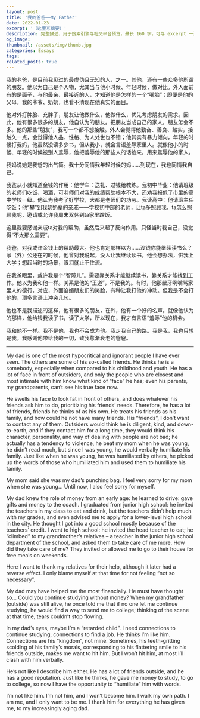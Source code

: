 ```yaml
---
layout: post
title: '我的爸爸——My Father'
date: 2022-01-23
excerpt: '（这里写摘要）'
description: 完整描述，用于搜索引擎与社交平台预览，最长 160 字，可与 excerpt 一致
og_image: 
thumbnail: /assets/img/thumb.jpg
categories: Essays
tags: 
related_posts: true
---
```


我的老爸，是目前我见过的最虚伪且无知的人，之一。其他，还有一些众多他所谓的朋友。他以为自己是个人物，尤其当与他小时候、年轻时候，做对比。外人面前有的是面子，与他最亲、最接近的人，才知道他是怎样的一个“嘴脸”；即便是他的父母，我的爷爷、奶奶，也看不清现在他真实的面目。

他对外打肿脸、充胖子，朋友让他做什么，他做什么，优先考虑朋友的需求。因此，他有很多很多的朋友，他自认为的朋友。把朋友当成自己的家人，朋友怎会不多。他的那些“朋友”，我可一个都不想接触。外人会觉得他勤奋、善良、踏实，接触久一点，会觉得他人品、性格、为人处世也不错；他其实有暴力倾向，年轻的时候打我妈，他虽然没读多少书，但从我小，就会言语羞辱家里人。就像他小的时候、年轻的时候被别人羞辱，他把羞辱他的那些人的话捡来，用来羞辱他的家人。

我妈说她是我爸的出气筒。我十分同情我年轻时候的妈……到现在，我也同情我自己。

我爸从小就知道金钱的作用：他学车：送礼、过钱给教练。我初中毕业：他请班级的老师们吃饭、喝酒，可老师们对我的成绩帮助根本不大，还劝我报低了市里的高中学校一级。他认为我考了好学校，大都是老师们的功劳。我读高中：他请班主任吃饭；他“攀”到我奶奶辈的亲戚——学校初中部的老师，让ta多照顾我，ta怎么照顾我呢，邀请或允许我周末双休到ta家里蹭饭。

这里我要感谢亲戚ta对我的帮助，虽然后来起了反向作用。只怪当时我自己，没觉得“不太那么需要”。

我爸，对我或许金钱上的帮助最大。他也肯定那样以为……没钱你能继续读书么？家（外）公还在的时候，他曾对我说起，没人让我继续读书，他会想办法，供我上大学；想起当时的场景，眼泪就止不住流。

在我爸眼里，或许我是个“智障儿”。需要靠关系才能继续读书，靠关系才能找到工作。他以为我和他一样。关系是他的“王道”，不是我的。有时，他那龇牙咧嘴骂家里人的德行，对应，外面谄媚朋友们的笑脸，有种让我打他的冲动。但我是不会打他的，顶多言语上冲突几句。

他也不是我描述的这样，他有很多的朋友，在外，他有一个好的名声。就像他认为的那样，他给钱我读了书，读了大学，所以现在，我才有言语“羞辱”他的机会。

我和他不一样。我不是他，我也不会成为他。我走我自己的路。我是我，我也只想是我。我感谢他带给我的一切，致我愈渐衰老的爸爸。

---

My dad is one of the most hypocritical and ignorant people I have ever seen. The others are some of his so-called friends. He thinks he is a somebody, especially when compared to his childhood and youth. He has a lot of face in front of outsiders, and only the people who are closest and most intimate with him know what kind of “face” he has; even his parents, my grandparents, can’t see his true face now.

He swells his face to look fat in front of others, and does whatever his friends ask him to do, prioritizing his friends’ needs. Therefore, he has a lot of friends, friends he thinks of as his own. He treats his friends as his family, and how could he not have many friends. His “friends”, I don’t want to contact any of them. Outsiders would think he is diligent, kind, and down-to-earth, and if they contact him for a long time, they would think his character, personality, and way of dealing with people are not bad; he actually has a tendency to violence, he beat my mom when he was young, he didn’t read much, but since I was young, he would verbally humiliate his family. Just like when he was young, he was humiliated by others, he picked up the words of those who humiliated him and used them to humiliate his family.

My mom said she was my dad’s punching bag. I feel very sorry for my mom when she was young… Until now, I also feel sorry for myself.

My dad knew the role of money from an early age: he learned to drive: gave gifts and money to the coach. I graduated from junior high school: he invited the teachers in my class to eat and drink, but the teachers didn’t help much with my grades, and even advised me to apply for a lower-level high school in the city. He thought I got into a good school mostly because of the teachers’ credit. I went to high school: he invited the head teacher to eat; he “climbed” to my grandmother’s relatives – a teacher in the junior high school department of the school, and asked them to take care of me more. How did they take care of me? They invited or allowed me to go to their house for free meals on weekends.

Here I want to thank my relatives for their help, although it later had a reverse effect. I only blame myself at that time for not feeling “not so necessary”.

My dad may have helped me the most financially. He must have thought so… Could you continue studying without money? When my grandfather (outside) was still alive, he once told me that if no one let me continue studying, he would find a way to send me to college; thinking of the scene at that time, tears couldn’t stop flowing.

In my dad’s eyes, maybe I’m a “retarded child”. I need connections to continue studying, connections to find a job. He thinks I’m like him. Connections are his “kingdom”, not mine. Sometimes, his teeth-gritting scolding of his family’s morals, corresponding to his flattering smile to his friends outside, makes me want to hit him. But I won’t hit him, at most I’ll clash with him verbally.

He’s not like I describe him either. He has a lot of friends outside, and he has a good reputation. Just like he thinks, he gave me money to study, to go to college, so now I have the opportunity to “humiliate” him with words.

I’m not like him. I’m not him, and I won’t become him. I walk my own path. I am me, and I only want to be me. I thank him for everything he has given me, to my increasingly aging dad.